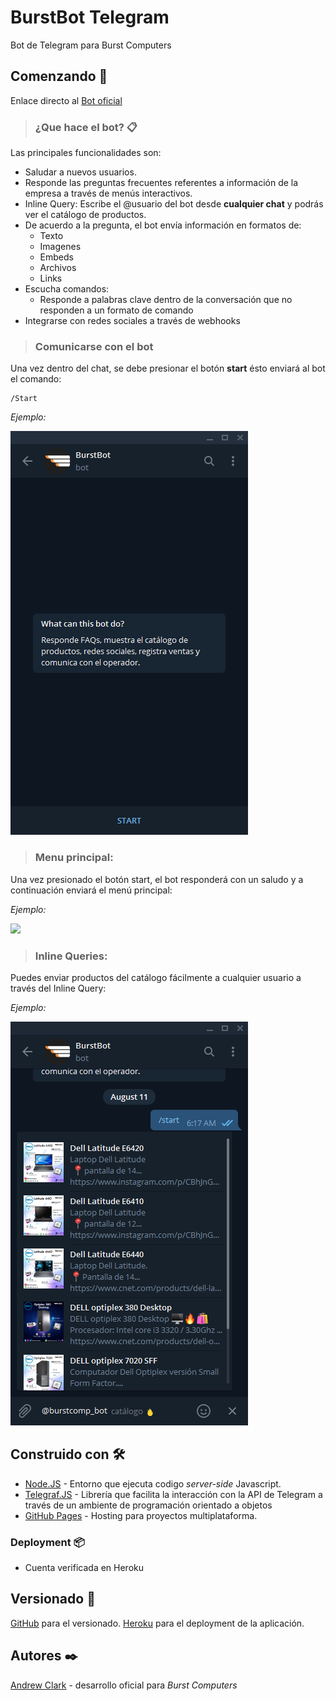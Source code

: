 # BurstBot Telegram
Bot de Telegram para Burst Computers

## Comenzando 🚀

Enlace directo al [Bot oficial](https://telegram.me/burstcomp_bot)


>### ¿Que hace el bot? 📋

Las principales funcionalidades son:

* Saludar a nuevos usuarios.
* Responde las preguntas frecuentes referentes a información de la empresa a través de menús interactivos.
* Inline Query: Escribe el @usuario del bot desde **cualquier chat** y podrás ver el catálogo de productos.
* De acuerdo a la pregunta, el bot envía información en formatos de:
    * Texto
    * Imagenes
    * Embeds
    * Archivos
    * Links
* Escucha comandos:
    * Responde a palabras clave dentro de la conversación que no responden a un formato de comando
* Integrarse con redes sociales a través de webhooks


>### Comunicarse con el bot 
Una vez dentro del chat, se debe presionar el botón **start**
ésto enviará al bot el comando:

```
/Start
```
*Ejemplo:* 

![](src/TL1.PNG)

> ### **Menu principal:** 

Una vez presionado el botón start, el bot responderá con un saludo y a continuación enviará el menú principal:

*Ejemplo:*

![](src/menu_principal.gif)


>### **Inline Queries:**

Puedes enviar productos del catálogo fácilmente a cualquier usuario a través del Inline Query:

*Ejemplo:*

![](src/inlinequery.PNG)

## **Construido con** 🛠️

* [Node.JS](https://nodejs.org/en/) - Entorno que ejecuta codigo _server-side_ Javascript.
* [Telegraf.JS](https://telegraf.js.org/) - Librería que facilita la interacción con la API de Telegram a través de un ambiente de programación orientado a objetos
* [GitHub Pages](https://pages.github.com/) - Hosting para proyectos multiplataforma.       


### **Deployment** 📦

* Cuenta verificada en Heroku


## **Versionado** 📌

[GitHub](https://github.com/) para el versionado.
[Heroku](https://www.heroku.com/) para el deployment de la aplicación.

## **Autores** ✒️


[Andrew Clark](https://github.com/andrewxxclark) - desarrollo oficial para  *Burst Computers* 

